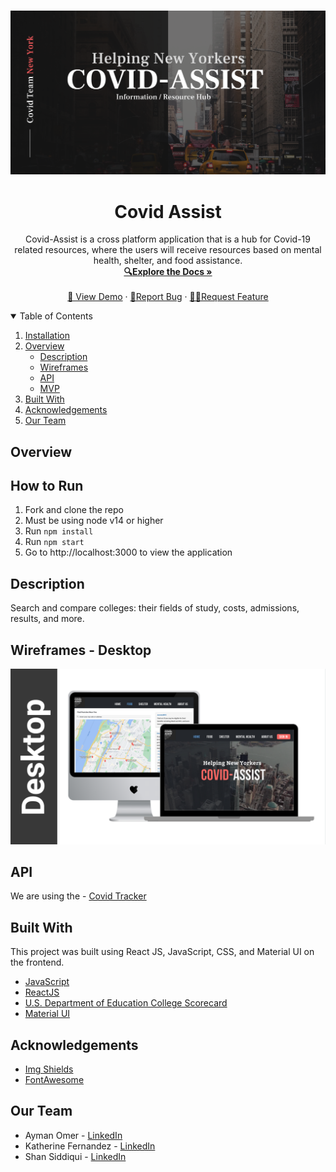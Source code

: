 <!-- PROJECT LOGO -->
<br />
<p align="center">
  <a href="https://github.com/aymanjebril2/covid-assist1">
    <img src="src\images\banner.png" alt="Logo">
  </a>

  <h1 align="center">Covid Assist</h1>

  <p align="center">
    Covid-Assist is a cross platform application that is a hub for Covid-19 related resources, where the users will receive resources based on mental health, shelter, and food assistance.
    <br />
    <a href="https://github.com/aymanjebril2/covid-assist1"><strong>🔍Explore the Docs »</strong></a>
    <br />
    <br />
    <a href="">👀 View Demo</a>
    ·
    <a href="https://github.com/aymanjebril2/covid-assist1">🐛Report Bug</a>
    ·
    <a href="https://github.com/aymanjebril2/covid-assist1">✍🏽Request Feature</a>
  </p>
</p>

<!-- TABLE OF CONTENTS -->
<details open="open">
  <summary>Table of Contents</summary>
  <ol>
    <li>
      <a href="#installation">Installation</a>
      <li>
      <a href="#overview">Overview</a>
      <ul>
        <li><a href="#description">Description</a></li>
         <li><a href="#wireframes">Wireframes</a></li>
         <li><a href="#api">API</a></li>
         <li><a href="#mvp">MVP</a></li>
      </ul>
    </li>
    <li><a href="#built-with">Built With</a></li>
    <li><a href="#acknowledgements">Acknowledgements</a></li>
    <li><a href="#our-team">Our Team</a></li>
  </ol>
</details>

<!-- ABOUT THE PROJECT -->

## Overview

## How to Run

1. Fork and clone the repo
2. Must be using node v14 or higher
3. Run `npm install`
4. Run `npm start`
5. Go to http://localhost:3000 to view the application

## Description

Search and compare colleges: their fields of study, costs, admissions, results, and more.

 <a href="https://github.com/aymanjebril2/covid-assist1">
    <!-- <img src="" alt="Logo"> -->
  </a>

## Wireframes - Desktop

<a href="https://github.com/aymanjebril2/covid-assist1">
    <img src="src\images\desktop.png" alt="Logo">
  </a>

## API

We are using the - [Covid Tracker](https://github.com/RTICWDT/open-data-maker/blob/master/API.md)

 <!-- which gives the following information:

- All Institution-level data files for 1996-97 through 2018-19
- Most Recent Institution-Level Data
- Most Recent Data by Field of Study
- Field of study-level data files for the pooled 2014-15, 2015-16 award years through the pooled 2016-17, 2017
- Crosswalk files for 2000-01 through 2018-19 that link the Department’s OPEID with an IPEDS UNITID for each institution



<!-- BUILT WITH -->

## Built With

This project was built using React JS, JavaScript, CSS, and Material UI on the frontend.

- [JavaScript](https://javascript.com)
- [ReactJS](https://reactjs.org)
- [U.S. Department of Education College Scorecard](https://github.com/RTICWDT/open-data-maker/blob/master/API.md)
- [Material UI](https://material-ui.com/)

<!-- ACKNOWLEDGEMENTS -->

## Acknowledgements

- [Img Shields](https://shields.io)
- [FontAwesome](https://fontawesome.com/)

<!-- CONTACT -->

## Our Team

- Ayman Omer - [LinkedIn](https://www.linkedin.com/in/ayman-omer-b2429b1ab/)
- Katherine Fernandez - [LinkedIn](https://www.linkedin.com/in/katfernandez22/)
- Shan Siddiqui - [LinkedIn](https://www.linkedin.com/in/ssiddiqui007/)
